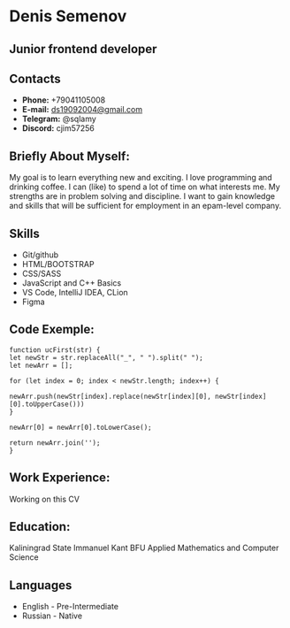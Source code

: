 # Denis Semenov

## Junior frontend developer

## Contacts
* **Phone:** +79041105008
* **E-mail:** ds19092004@gmail.com
* **Telegram:** @sqlamy
* **Discord:** cjim57256

## Briefly About Myself:
My goal is to learn everything new and exciting. I love programming and drinking coffee. I can (like) to spend a lot of time on what interests me. My strengths are in problem solving and discipline. I want to gain knowledge and skills that will be sufficient for employment in an epam-level company.

## Skills
* Git/github
* HTML/BOOTSTRAP
* CSS/SASS
* JavaScript and C++ Basics
* VS Code, IntelliJ IDEA, CLion
* Figma

## Code Exemple: 
```
function ucFirst(str) {
let newStr = str.replaceAll("_", " ").split(" ");
let newArr = [];

for (let index = 0; index < newStr.length; index++) {

newArr.push(newStr[index].replace(newStr[index][0], newStr[index][0].toUpperCase()))
}

newArr[0] = newArr[0].toLowerCase();

return newArr.join('');
}
```

## Work Experience:
Working on this CV

## Education:
Kaliningrad State Immanuel Kant BFU Applied Mathematics and Computer Science

## Languages
* English - Pre-Intermediate
* Russian - Native